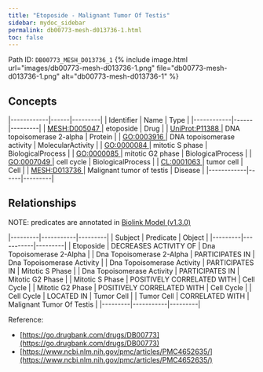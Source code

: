 ```yaml
---
title: "Etoposide - Malignant Tumor Of Testis"
sidebar: mydoc_sidebar
permalink: db00773-mesh-d013736-1.html
toc: false 
---
```



Path ID: `DB00773_MESH_D013736_1`
{% include image.html url="images/db00773-mesh-d013736-1.png" file="db00773-mesh-d013736-1.png" alt="db00773-mesh-d013736-1" %}

## Concepts

|------------|------|---------|
| Identifier | Name | Type    |
|------------|------|---------|
| <a href="https://identifiers.org/MESH:D005047">MESH:D005047 </a> | etoposide | Drug |
| <a href="https://identifiers.org/UniProt:P11388">UniProt:P11388 </a> | DNA topoisomerase 2-alpha | Protein |
| <a href="https://identifiers.org/GO:0003916">GO:0003916 </a> | DNA topoisomerase activity | MolecularActivity |
| <a href="https://identifiers.org/GO:0000084">GO:0000084 </a> | mitotic S phase | BiologicalProcess |
| <a href="https://identifiers.org/GO:0000085">GO:0000085 </a> | mitotic G2 phase | BiologicalProcess |
| <a href="https://identifiers.org/GO:0007049">GO:0007049 </a> | cell cycle | BiologicalProcess |
| <a href="https://identifiers.org/CL:0001063">CL:0001063 </a> | tumor cell | Cell |
| <a href="https://identifiers.org/MESH:D013736">MESH:D013736 </a> | Malignant tumor of testis | Disease |
|------------|------|---------|

## Relationships


NOTE: predicates are annotated in <a href="https://github.com/biolink/biolink-model/releases/tag/v1.3.0">Biolink Model (v1.3.0)</a>

|---------|-----------|---------|
| Subject | Predicate | Object  |
|---------|-----------|---------|
| Etoposide | DECREASES ACTIVITY OF | Dna Topoisomerase 2-Alpha |
| Dna Topoisomerase 2-Alpha | PARTICIPATES IN | Dna Topoisomerase Activity |
| Dna Topoisomerase Activity | PARTICIPATES IN | Mitotic S Phase |
| Dna Topoisomerase Activity | PARTICIPATES IN | Mitotic G2 Phase |
| Mitotic S Phase | POSITIVELY CORRELATED WITH | Cell Cycle |
| Mitotic G2 Phase | POSITIVELY CORRELATED WITH | Cell Cycle |
| Cell Cycle | LOCATED IN | Tumor Cell |
| Tumor Cell | CORRELATED WITH | Malignant Tumor Of Testis |
|---------|-----------|---------|

Reference: 
  - [https://go.drugbank.com/drugs/DB00773](https://go.drugbank.com/drugs/DB00773)
  - [https://www.ncbi.nlm.nih.gov/pmc/articles/PMC4652635/](https://www.ncbi.nlm.nih.gov/pmc/articles/PMC4652635/)
